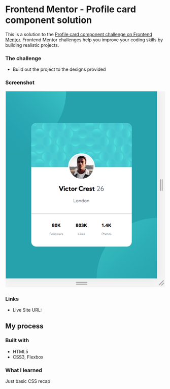 # Frontend Mentor - Profile card component solution

This is a solution to the [Profile card component challenge on Frontend Mentor](https://www.frontendmentor.io/challenges/profile-card-component-cfArpWshJ). Frontend Mentor challenges help you improve your coding skills by building realistic projects. 


### The challenge

- Build out the project to the designs provided

### Screenshot

![](result/card.png)


### Links

- Live Site URL: 

## My process

### Built with

- HTML5
- CSS3, Flexbox


### What I learned

Just basic CSS recap
